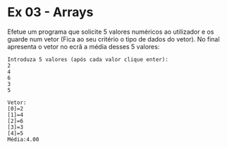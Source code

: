 # Ex 03 - Arrays
Efetue um programa que solicite 5 valores numéricos ao utilizador e os guarde num vetor (Fica ao seu critério o tipo de dados do vetor).
No final apresenta o vetor no ecrã a média desses 5 valores:

```shell
Introduza 5 valores (após cada valor clique enter):
2
4
6
3
5

Vetor:
[0]=2
[1]=4
[2]=6
[3]=3
[4]=5
Média:4.00
```
